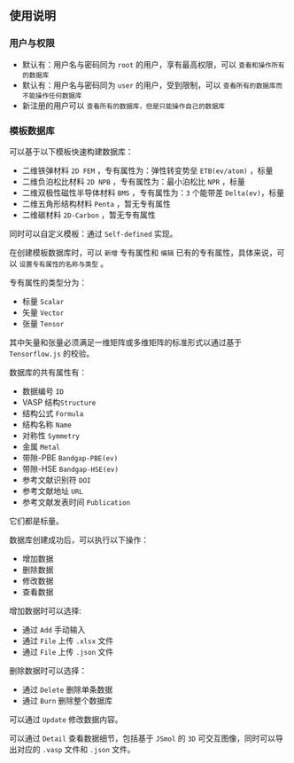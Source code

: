## 使用说明

### 用户与权限

- 默认有：用户名与密码同为 `root` 的用户，享有最高权限，可以 `查看和操作所有的数据库`
- 默认有：用户名与密码同为 `user` 的用户，受到限制，可以 `查看所有的数据库而不能操作任何数据库`
- 新注册的用户可以 `查看所有的数据库，但是只能操作自己的数据库`

### 模板数据库

可以基于以下模板快速构建数据库：

- 二维铁弹材料 `2D FEM` ，专有属性为：弹性转变势垒 `ETB(ev/atom)` ，标量
- 二维负泊松比材料 `2D NPB` ，专有属性为：最小泊松比 `NPR` ，标量
- 二维双极性磁性半导体材料 `BMS` ，专有属性为：`3` 个能带差 `Delta(ev)`，标量
- 二维五角形结构材料 `Penta` ，暂无专有属性
- 二维碳材料 `2D-Carbon` ，暂无专有属性

同时可以自定义模板：通过 `Self-defined` 实现。

在创建模板数据库时，可以 `新增` 专有属性和 `编辑` 已有的专有属性，具体来说，可以 `设置专有属性的名称与类型` 。

专有属性的类型分为：

- 标量 `Scalar`
- 矢量 `Vector`
- 张量 `Tensor`

其中矢量和张量必须满足一维矩阵或多维矩阵的标准形式以通过基于 `Tensorflow.js` 的校验。

数据库的共有属性有：

- 数据编号 `ID`
- VASP 结构`Structure`
- 结构公式 `Formula`
- 结构名称 `Name`
- 对称性 `Symmetry`
- 金属 `Metal`
- 带隙-PBE `Bandgap-PBE(ev)`
- 带隙-HSE `Bandgap-HSE(ev)`
- 参考文献识别符 `DOI`
- 参考文献地址 `URL`
- 参考文献发表时间 `Publication`

它们都是标量。

数据库创建成功后，可以执行以下操作：

- 增加数据
- 删除数据
- 修改数据
- 查看数据

增加数据时可以选择:

- 通过 `Add` 手动输入
- 通过 `File` 上传 `.xlsx` 文件 
- 通过 `File` 上传 `.json` 文件

删除数据时可以选择：

- 通过 `Delete` 删除单条数据
- 通过 `Burn` 删除整个数据库

可以通过 `Update` 修改数据内容。

可以通过 `Detail` 查看数据细节，包括基于 `JSmol` 的 `3D` 可交互图像，同时可以导出对应的 `.vasp` 文件和 `.json` 文件。

